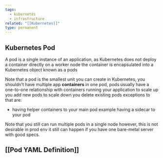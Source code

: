 ```yaml
---
tags:
  - kubernetes
  - infrastructure
related: "[[Kubernetes]]"
type: permanent
---
```


## Kubernetes Pod

A pod is a single instance of an application, as Kubernetes does not deploy a container directly on a worker node the container is encapsulated into a Kubernetes object known as a pods

Note that a pod is the smallest unit you can create in Kubernetes, you shouldn't have multiple app **containers** in one pod, pods usually have a one-to-one relationship with containers running your application to scale up you add new pods to scale down you delete existing pods
exceptions to that are: 
- having helper containers to your main pod example having a sidecar to your pod

Note that you still can run multiple pods in a single node however, this is not desirable in prod env it still can happen if you have one bare-metal server with good specs.

## [[Pod YAML Definition]]
